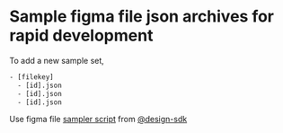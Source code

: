 # Sample figma file json archives for rapid development

To add a new sample set,

```txt
- [filekey]
  - [id].json
  - [id].json
  - [id].json
```

Use figma file [sampler script](https://github.com/gridaco/design-sdk/tree/main/sampler) from [@design-sdk](https://github.com/gridaco/design-sdk)
